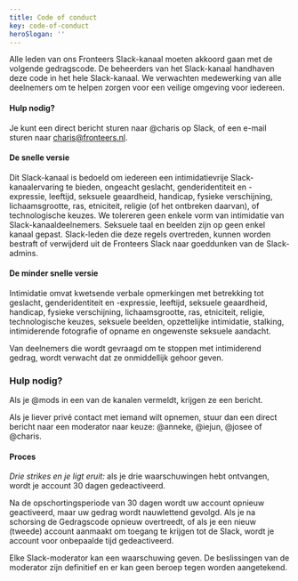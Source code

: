 ```yaml
---
title: Code of conduct
key: code-of-conduct
heroSlogan: ''
---
```


Alle leden van ons Fronteers Slack-kanaal moeten akkoord gaan met de volgende gedragscode. De beheerders van het Slack-kanaal handhaven deze code in het hele Slack-kanaal. We verwachten medewerking van alle deelnemers om te helpen zorgen voor een veilige omgeving voor iedereen.

#### Hulp nodig?

Je kunt een direct bericht sturen naar @charis op Slack, of een e-mail sturen naar charis@fronteers.nl.

#### De snelle versie

Dit Slack-kanaal is bedoeld om iedereen een intimidatievrije Slack-kanaalervaring te bieden, ongeacht geslacht, genderidentiteit en -expressie, leeftijd, seksuele geaardheid, handicap, fysieke verschijning, lichaamsgrootte, ras, etniciteit, religie (of het ontbreken daarvan), of technologische keuzes. We tolereren geen enkele vorm van intimidatie van Slack-kanaaldeelnemers. Seksuele taal en beelden zijn op geen enkel kanaal gepast. Slack-leden die deze regels overtreden, kunnen worden bestraft of verwijderd uit de Fronteers Slack naar goeddunken van de Slack-admins.

#### De minder snelle versie

Intimidatie omvat kwetsende verbale opmerkingen met betrekking tot geslacht, genderidentiteit en -expressie, leeftijd, seksuele geaardheid, handicap, fysieke verschijning, lichaamsgrootte, ras, etniciteit, religie, technologische keuzes, seksuele beelden, opzettelijke intimidatie, stalking, intimiderende fotografie of opname en ongewenste seksuele aandacht.

Van deelnemers die wordt gevraagd om te stoppen met intimiderend gedrag, wordt verwacht dat ze onmiddellijk gehoor geven.

### Hulp nodig?

Als je @mods in een van de kanalen vermeldt, krijgen ze een bericht.

Als je liever privé contact met iemand wilt opnemen, stuur dan een direct bericht naar een moderator naar keuze: @anneke, @iejun, @josee of @charis.

#### Proces

_Drie strikes en je ligt eruit:_ als je drie waarschuwingen hebt ontvangen, wordt je account 30 dagen gedeactiveerd.

Na de opschortingsperiode van 30 dagen wordt uw account opnieuw geactiveerd, maar uw gedrag wordt nauwlettend gevolgd. Als je na schorsing de Gedragscode opnieuw overtreedt, of als je een nieuw (tweede) account aanmaakt om toegang te krijgen tot de Slack, wordt je account voor onbepaalde tijd gedeactiveerd.

Elke Slack-moderator kan een waarschuwing geven. De beslissingen van de moderator zijn definitief en er kan geen beroep tegen worden aangetekend.
